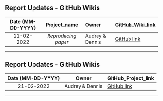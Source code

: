 
Report Updates - GitHub Wikis
---

Date (MM-DD-YYYY)|  Project_name | Owner | GitHub_Wiki_link 
:---: | :---: | :--- | :--- 
21-02-2022| *Reproducing paper* | Audrey & Dennis | [GitHub link]()
---

Report Updates - GitHub Wikis
---

Date (MM-DD-YYYY)| Owner | GitHub_Project_link 
:---: | :---: | :--- 
21-02-2022| Audrey & Dennis | [GitHub link]()
---
